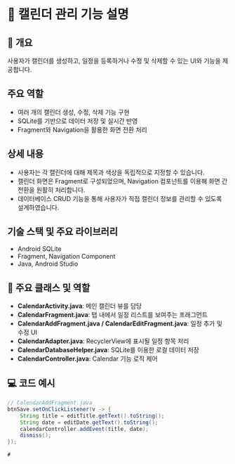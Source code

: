﻿# 📅 캘린더 관리 기능 설명

## 📌 개요
사용자가 캘린더를 생성하고, 일정을 등록하거나 수정 및 삭제할 수 있는 UI와 기능을 제공합니다.
## 주요 역할

- 여러 개의 캘린더 생성, 수정, 삭제 기능 구현
- SQLite를 기반으로 데이터 저장 및 실시간 반영
- Fragment와 Navigation을 활용한 화면 전환 처리

## 상세 내용
- 사용자는 각 캘린더에 대해 제목과 색상을 독립적으로 지정할 수 있습니다.
- 캘린더 화면은 Fragment로 구성되었으며, Navigation 컴포넌트를 이용해 화면 간 전환을 원활히 처리합니다.
- 데이터베이스 CRUD 기능을 통해 사용자가 직접 캘린더 정보를 관리할 수 있도록 설계하였습니다.

## 기술 스택 및 주요 라이브러리
- Android SQLite
- Fragment, Navigation Component
- Java, Android Studio

## 🧩 주요 클래스 및 역할
- **CalendarActivity.java**: 메인 캘린더 뷰를 담당
- **CalendarFragment.java**: 탭 내에서 일정 리스트를 보여주는 프래그먼트
- **CalendarAddFragment.java / CalendarEditFragment.java**: 일정 추가 및 수정 UI
- **CalendarAdapter.java**: RecyclerView에 표시될 일정 항목 처리
- **CalendarDatabaseHelper.java**: SQLite를 이용한 로컬 데이터 저장
- **CalendarController.java**: Calendar 기능 로직 제어

## 💻 코드 예시
```java
// CalendarAddFragment.java
btnSave.setOnClickListener(v -> {
    String title = editTitle.getText().toString();
    String date = editDate.getText().toString();
    calendarController.addEvent(title, date);
    dismiss();
});

# 

